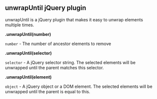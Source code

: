 <h2>unwrapUntil jQuery plugin</h2>

unwrapUntil is a jQuery plugin that makes it easy to unwrap elements multiple times.

<strong>.unwrapUntil(number)</strong>

`number` - The number of ancestor elements to remove

<strong>.unwrapUntil(selector)</strong>

`selector` - A jQuery selector string. The selected elements will be unwrapped until the parent matches this selector.

<strong>.unwrapUntil(element)</strong>

`object` - A jQuery object or a DOM element. The selected elements will be unwrapped until the parent is equal to this.

